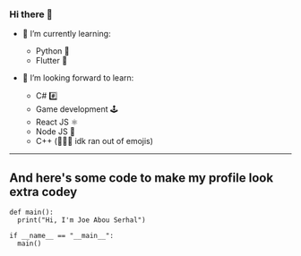 ### Hi there 👋

- 🌱 I’m currently learning:
  - Python 🐍
  - Flutter 🎯

- 🔭 I’m looking forward to learn:
  - C# #️⃣
  - Game development 🕹️
  - React JS ⚛️
  - Node JS 🔷
  - C++ (🤷🏻‍♂️ idk ran out of emojis)
----
## And here's some code to make my profile look extra codey
```
def main():
  print("Hi, I'm Joe Abou Serhal")
 
if __name__ == "__main__":
  main()
```
